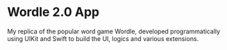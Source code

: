 # Wordle 2.0 App
My replica of the popular word game Wordle, developed programmatically using UIKit and Swift to build the UI, logics and various extensions.
